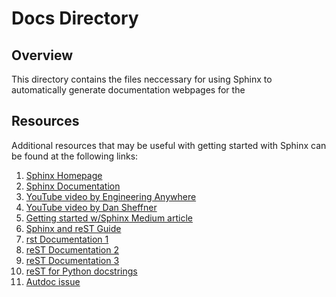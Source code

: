 Docs Directory
==============================

Overview
------------
This directory contains the files neccessary for using Sphinx to automatically generate documentation webpages for the 

Resources
------------
Additional resources that may be useful with getting started with Sphinx can be found at the following links:
1. [Sphinx Homepage](http://www.sphinx-doc.org/en/master/index.html)
2. [Sphinx Documentation](https://buildmedia.readthedocs.org/media/pdf/sphinx/master/sphinx.pdf)
3. [YouTube video by Engineering Anywhere](https://www.youtube.com/watch?v=LQ6pFgQXQ0Q)
4. [YouTube video by Dan Sheffner](https://www.youtube.com/watch?v=qrcj7sVuvUA)
5. [Getting started w/Sphinx Medium article](https://medium.com/@eikonomega/getting-started-with-sphinx-autodoc-part-1-2cebbbca5365)
6. [Sphinx and reST Guide](https://thomas-cokelaer.info/tutorials/sphinx/index.html)
7. [rst Documentation 1](http://openalea.gforge.inria.fr/doc/openalea/doc/_build/html/source/sphinx/rest_syntax.html#glossary-centered-index-download-and-field-list)
8. [reST Documentation 2](https://pythonhosted.org/an_example_pypi_project/sphinx.html#restructured-text-rest-resources)
9. [reST Documentation 3](http://docutils.sourceforge.net/docs/user/rst/quickref.html#paragraphs)
10. [reST for Python docstrings](https://thomas-cokelaer.info/tutorials/sphinx/docstring_python.html)
11. [Autdoc issue](https://stackoverflow.com/questions/13516404/sphinx-error-unknown-directive-type-automodule-or-autoclass)
